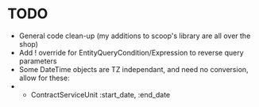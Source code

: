 # TODO

* General code clean-up (my additions to scoop's library are all over the shop)
* Add ! override for EntityQueryCondition/Expression to reverse query parameters
* Some DateTime objects are TZ independant, and need no conversion, allow for these:
* * ContractServiceUnit :start_date, :end_date